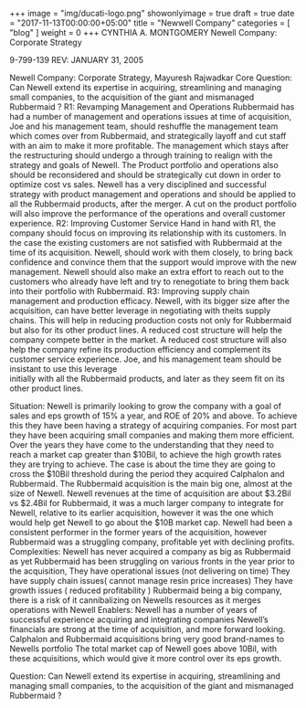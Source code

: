 +++
image = "img/ducati-logo.png"
showonlyimage = true
draft = true
date = "2017-11-13T00:00:00+05:00"
title = "Newwell Company"
categories = [ "blog" ]
weight = 0
+++
CYNTHIA A. MONTGOMERY
Newell Company: Corporate Strategy

9-799-139
REV: JANUARY 31, 2005



Newell Company: Corporate Strategy,
Mayuresh Rajwadkar 
Core Question: 
Can Newell extend its expertise in acquiring, streamlining and managing small companies, to the acquisition of the giant and mismanaged Rubbermaid ?
R1: Revamping Management and Operations
Rubbermaid has had a number of management and operations issues at time of acquisition, Joe and his management team, should reshuffle the management team which comes over from Rubbermaid, and strategically layoff and cut staff with an aim to make it more profitable. The management which stays after the restructuring should undergo a through training to realign with the strategy and goals of Newell. The Product portfolio and operations also should be reconsidered and should be strategically cut down in order to optimize cost vs sales. Newell has a very disciplined and successful strategy with product management and operations and should be applied to all the Rubbermaid products, after the merger. A cut on the product portfolio will also improve the performance of the operations and overall customer experience. 
R2: Improving Customer Service
Hand in hand with R1, the company should focus on improving its relationship with its customers. In the case the existing customers are not satisfied with Rubbermaid at the time of its acquisition. Newell, should  work with them closely, to bring back confidence and convince them that the support would improve with the new management. Newell should also make an extra effort to reach out to the customers who already have left and try to renegotiate to bring them back into their portfolio with Rubbermaid. 
R3: Improving supply chain management and production efficacy.
Newell, with its bigger size after the acquisition, can have better leverage in negotiating with theits supply chains. This will help in reducing production costs not only for Rubbermaid but also for its other product lines. A reduced cost structure will help the company compete better in the market. A reduced cost structure will also help the company refine its production efficiency and complement its customer service experience. Joe, and his management team should be insistant to use this leverage  
initially with all the Rubbermaid products, and later as they seem fit on its other product lines. 


Situation: 
Newell is primarily looking to grow the company with a goal of sales and eps growth of 15% a year, and ROE of 20% and above. To achieve this they have been having a strategy of acquiring companies. For most part they have been acquiring small companies and making them more efficient. Over the years they have come to the understanding that they need to reach a market cap greater than $10Bil, to achieve the high growth rates they are trying to achieve. The case is about the time they are going to cross the $10Bil threshold during the period they acquired Calphalon and Rubbermaid. The Rubbermaid acquisition is the main big one, almost at the size of Newell. Newell revenues at the time of acquisition are about $3.2Bil vs $2.4Bil for Rubbermaid, it was a much larger company to integrate for Newell, relative to its earlier acquisition, however it was the one which would help get Newell to go about the $10B market cap. Newell had been a consistent performer in the former years of the acquisition, however Rubbermaid was a struggling company, profitable yet with declining profits. 
Complexities:
Newell has never acquired a company as big as Rubbermaid as yet
Rubbermaid has been struggling on various fronts in the year prior to the acquisition,
They have operational issues (not delivering on time)
They have supply chain issues( cannot manage resin price increases)
They have growth issues ( reduced profitability ) 
Rubbermaid being a big company, there is a risk of it cannibalizing on Newells resources as it merges operations with Newell 
Enablers: 
Newell has a number of years of successful experience acquiring and integrating companies
Newell’s financials are strong at the time of acquisition, and more forward looking.
Calphalon and Rubbermaid acquisitions bring very good brand-names to Newells portfolio
The total market cap of Newell goes above 10Bil, with these acquisitions, which would give it more control over its eps growth. 





Question:
	Can Newell extend its expertise in acquiring, streamlining and managing small companies, to the acquisition of the giant and mismanaged Rubbermaid ?



